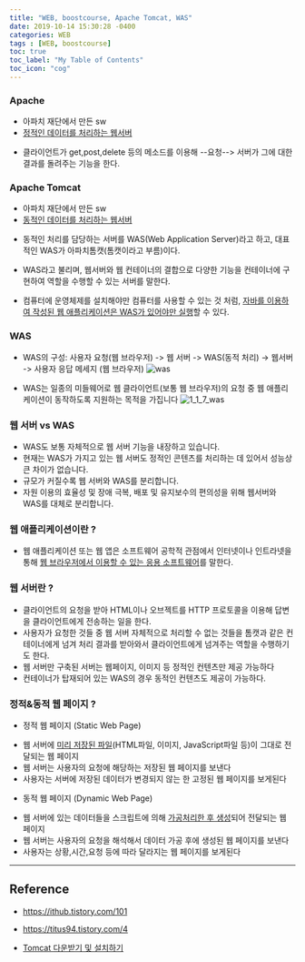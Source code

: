 ```yaml
---
title: "WEB, boostcourse, Apache Tomcat, WAS"
date: 2019-10-14 15:30:28 -0400
categories: WEB
tags : [WEB, boostcourse]
toc: true
toc_label: "My Table of Contents"
toc_icon: "cog"
---
```

### Apache
- 아파치 재단에서 만든 sw
- <u>정적인 데이터를 처리하는 웹서버</u>
+ 클라이언트가 get,post,delete 등의 메소드를 이용해 --요청-->
서버가 그에 대한 결과를 돌려주는 기능을 한다.

### Apache Tomcat
- 아파치 재단에서 만든 sw
- <u>동적인 데이터를 처리하는 웹서버</u>
+ 동적인 처리를 담당하는 서버를 WAS(Web Application Server)라고 하고,
대표적인 WAS가 아파치톰캣(톰캣이라고 부름)이다.
- WAS라고 불리며, 웹서버와 웹 컨테이너의 결합으로 다양한 기능을 컨테이너에 구현하여 역할을 수행할 수 있는 서버를 말한다.

- 컴퓨터에 운영체제를 설치해야만 컴퓨터를 사용할 수 있는 것 처럼, <u>자바를 이용하여 작성된 웹 애플리케이션은 WAS가 있어야만 실행</u>할 수 있다.

### WAS
- WAS의 구성:
사용자 요청(웹 브라우저) -> 웹 서버 -> WAS(동적 처리) -> 웹서버 -> 사용자 응답 메세지 (웹 브라우저)
![was](https://user-images.githubusercontent.com/55946791/66731459-6f36a980-ee92-11e9-8a4d-4b7c3f4846a6.png)

- WAS는 일종의 미들웨어로 웹 클라이언트(보통 웹 브라우저)의 요청 중 웹 애플리케이션이 동작하도록 지원하는 목적을 가집니다
![1_1_7_was](https://user-images.githubusercontent.com/55946791/66736674-ca719780-eea4-11e9-9f59-858481474c45.png)

### 웹 서버 vs WAS
- WAS도 보통 자체적으로 웹 서버 기능을 내장하고 있습니다.
- 현재는 WAS가 가지고 있는 웹 서버도 정적인 콘텐츠를 처리하는 데 있어서 성능상 큰 차이가 없습니다.
- 규모가 커질수록 웹 서버와 WAS를 분리합니다.
- 자원 이용의 효율성 및 장애 극복, 배포 및 유지보수의 편의성을 위해 웹서버와 WAS를 대체로 분리합니다.

### 웹 애플리케이션이란 ?
- 웹 애플리케이션 또는 웹 앱은 소프트웨어 공학적 관점에서 인터넷이나 인트라넷을 통해 <u>웹 브라우저에서 이용할 수 있는 응용 소프트웨어</u>를 말한다.

### 웹 서버란 ?
- 클라이언트의 요청을 받아 HTML이나 오브젝트를 HTTP 프로토콜을 이용해 답변을 클라이언트에게 전송하는 일을 한다.
- 사용자가 요청한 것들 중 웹 서버 자체적으로 처리할 수 없는 것들을 톰캣과 같은 컨테이너에게 넘겨 처리 결과를 받아와서 클라이언트에게 넘겨주는 역할을 수행하기도 한다.
- 웹 서버만 구축된 서버는 웹페이지, 이미지 등 정적인 컨텐츠만 제공 가능하다
- 컨테이너가 탑재되어 있는 WAS의 경우 동적인 컨텐츠도 제공이 가능하다.

### 정적&동적 웹 페이지 ?
- 정적 웹 페이지 (Static Web Page)
+ 웹 서버에 <u>미리 저장된 파일</u>(HTML파일, 이미지, JavaScript파일 등)이 그대로 전달되는 웹 페이지
+ 웹 서버는 사용자의 요청에 해당하는 저장된 웹 페이지를 보낸다
+ 사용자는 서버에 저장된 데이터가 변경되지 않는 한 고정된 웹 페이지를 보게된다

- 동적 웹 페이지 (Dynamic Web Page)
+ 웹 서버에 있는 데이터들을 스크립트에 의해 <u>가공처리한 후 생성</u>되어 전달되는 웹 페이지
+ 웹 서버는 사용자의 요청을 해석해서 데이터 가공 후에 생성된 웹 페이지를 보낸다
+ 사용자는 상황,시간,요청 등에 따라 달라지는 웹 페이지를 보게된다
---
## Reference
- <https://ithub.tistory.com/101>
- <https://titus94.tistory.com/4>

- [Tomcat 다운받기 및 설치하기](https://www.edwith.org/boostcourse-web/lecture/16684/)
